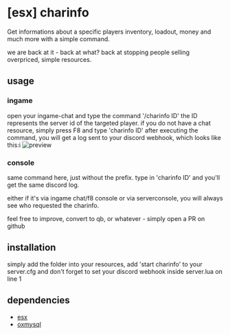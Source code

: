 # [esx] charinfo
Get informations about a specific players inventory, loadout, money and much more with a simple command.

we are back at it - back at what?
back at stopping people selling overpriced, simple resources.

## usage
### ingame
open your ingame-chat and type the command '/charinfo ID'
the ID represents the server id of the targeted player.
if you do not have a chat resource, simply press F8 and type 'charinfo ID'
after executing the command, you will get a log sent to your discord webhook, which looks like this:i
![preview](https://media.discordapp.net/attachments/1032645376819339345/1067427072835862538/image.png?width=536&height=689)

### console
same command here, just without the prefix. type in 'charinfo ID' and you'll get the same discord log.

either if it's via ingame chat/f8 console or via serverconsole, you will always see who requested the charinfo.

feel free to improve, convert to qb, or whatever - simply open a PR on github

## installation
simply add the folder into your resources, add 'start charinfo' to your server.cfg and don't forget to set your discord webhook inside server.lua on line 1

## dependencies
- [esx](https://github.com/esx-framework/esx_core)
- [oxmysql](https://github.com/overextended/oxmysql)
